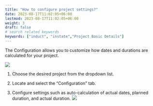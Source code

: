 ```yaml
---
title: "How to configure project settings?"
date: 2023-08-17T11:02:05+06:00
lastmod: 2023-08-17T11:02:05+06:00
weight: 3
draft: false
# search related keywords
keywords: ["induct", "instate","Project Basic Details"]
---
```


The Configuration allows you to customize how dates and durations are calculated for your project.

![](https://storage.googleapis.com/ktern-public-files/product-documentation/Digital%20Projects/Project%20Settings/10_Configurations.png)

1.	Choose the desired project from the dropdown list. 

2.	Locate and select the “Configuration” tab. 

3.	Configure settings such as auto-calculation of actual dates, planned duration, and actual duration.
![](https://storage.googleapis.com/ktern-public-files/product-documentation/Digital%20Projects/Project%20Settings/11_Configuration_Update.png)




